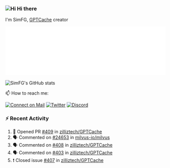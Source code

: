 ### <img src='https://qpluspicture.oss-cn-beijing.aliyuncs.com/6LjjQA/Hi.gif' alt='Hi' width="24"/> Hi there

I'm SimFG, [GPTCache](https://github.com/zilliztech/GPTCache) creator

![Metrics 👋](/metrics.plugin.followup.user.svg)

![SimFG's GitHub stats](https://github-readme-stats.vercel.app/api?username=SimFG&show_icons=true&theme=radical&count_private=true)

📫 How to reach me:

[![Connect on Mail](https://img.shields.io/badge/Ask%20me-anything-1abc9c.svg)](mailto:1142838399@qq.com)
[![Twitter](https://img.shields.io/twitter/follow/FogSim?style=social)](https://twitter.com/FogSim)
[![Discord](https://img.shields.io/discord/1092648432495251507?label=Discord&logo=discord)](https://discord.gg/Q8C6WEjSWV)

### :zap: Recent Activity

<!--START_SECTION:activity-->
1. 💪 Opened PR [#409](https://github.com/zilliztech/GPTCache/pull/409) in [zilliztech/GPTCache](https://github.com/zilliztech/GPTCache)
2. 🗣 Commented on [#24653](https://github.com/milvus-io/milvus/issues/24653) in [milvus-io/milvus](https://github.com/milvus-io/milvus)
3. 🗣 Commented on [#408](https://github.com/zilliztech/GPTCache/issues/408) in [zilliztech/GPTCache](https://github.com/zilliztech/GPTCache)
4. 🗣 Commented on [#403](https://github.com/zilliztech/GPTCache/issues/403) in [zilliztech/GPTCache](https://github.com/zilliztech/GPTCache)
5. ❗️ Closed issue [#407](https://github.com/zilliztech/GPTCache/issues/407) in [zilliztech/GPTCache](https://github.com/zilliztech/GPTCache)
<!--END_SECTION:activity-->

